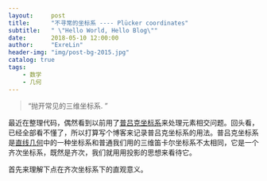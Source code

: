 ```yaml
---
layout:     post
title:      "不寻常的坐标系 ---- Plücker coordinates"
subtitle:   " \"Hello World, Hello Blog\""
date:       2018-05-10 12:00:00
author:     "ExreLin"
header-img: "img/post-bg-2015.jpg"
catalog: true
tags:
    - 数学 
    - 几何
---
```


> “抛开常见的三维坐标系. ”

最近在整理代码，偶然看到以前用了[普吕克坐标系](https://en.wikipedia.org/wiki/Plücker_coordinates)来处理元素相交问题。回头看，已经全部看不懂了，所以打算写个博客来记录普吕克坐标系的用法。普吕克坐标系是[直线几何](https://baike.baidu.com/item/直线几何/3832387?fr=aladdin)中的一种坐标系和普通我们用的三维笛卡尔坐标系不太相同，它是一个齐次坐标系，既然是齐次，我们就用用投影的思想来看待它。

首先来理解下点在齐次坐标系下的直观意义。
	  